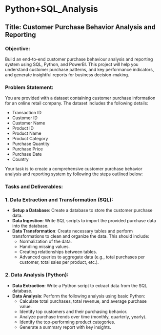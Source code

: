 # Python+SQL_Analysis

## Title: Customer Purchase Behavior Analysis and Reporting

### Objective:

Build an end-to-end customer purchase behaviour analysis and reporting system using SQL, Python, and PowerBI. This project will help you understand customer purchase patterns, and key performance indicators, and generate insightful reports for business decision-making.

### Problem Statement:

You are provided with a dataset containing customer purchase information for an online retail company. The dataset includes the following details:

- Transaction ID
- Customer ID
- Customer Name
- Product ID
- Product Name
- Product Category
- Purchase Quantity
- Purchase Price
- Purchase Date
- Country

Your task is to create a comprehensive customer purchase behavior analysis and reporting system by following the steps outlined below:

### Tasks and Deliverables:

### 1. Data Extraction and Transformation (SQL):

- **Setup a Database**: Create a database to store the customer purchase data.
- **Data Ingestion**: Write SQL scripts to import the provided purchase data into the database.
- **Data Transformation**: Create necessary tables and perform transformations to clean and organize the data. This should include:
    - Normalization of the data.
    - Handling missing values.
    - Creating relationships between tables.
    - Advanced queries to aggregate data (e.g., total purchases per customer, total sales per product, etc.).

### 2. Data Analysis (Python):

- **Data Extraction**: Write a Python script to extract data from the SQL database.
- **Data Analysis**: Perform the following analysis using basic Python:
    - Calculate total purchases, total revenue, and average purchase value.
    - Identify top customers and their purchasing behavior.
    - Analyze purchase trends over time (monthly, quarterly, yearly).
    - Identify the top-performing product categories.
    - Generate a summary report with key insights.

